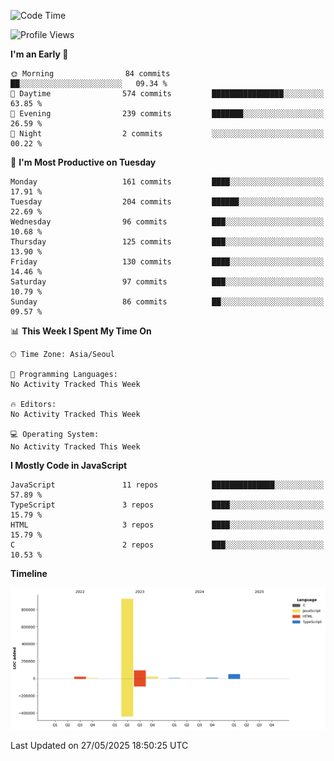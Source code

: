 <!--START_SECTION:waka-->
![Code Time](http://img.shields.io/badge/Code%20Time-131%20hrs%204%20mins-blue)

![Profile Views](http://img.shields.io/badge/Profile%20Views-0-blue)

**I'm an Early 🐤** 

```text
🌞 Morning                84 commits          ██░░░░░░░░░░░░░░░░░░░░░░░   09.34 % 
🌆 Daytime                574 commits         ████████████████░░░░░░░░░   63.85 % 
🌃 Evening                239 commits         ███████░░░░░░░░░░░░░░░░░░   26.59 % 
🌙 Night                  2 commits           ░░░░░░░░░░░░░░░░░░░░░░░░░   00.22 % 
```
📅 **I'm Most Productive on Tuesday** 

```text
Monday                   161 commits         ████░░░░░░░░░░░░░░░░░░░░░   17.91 % 
Tuesday                  204 commits         ██████░░░░░░░░░░░░░░░░░░░   22.69 % 
Wednesday                96 commits          ███░░░░░░░░░░░░░░░░░░░░░░   10.68 % 
Thursday                 125 commits         ███░░░░░░░░░░░░░░░░░░░░░░   13.90 % 
Friday                   130 commits         ████░░░░░░░░░░░░░░░░░░░░░   14.46 % 
Saturday                 97 commits          ███░░░░░░░░░░░░░░░░░░░░░░   10.79 % 
Sunday                   86 commits          ██░░░░░░░░░░░░░░░░░░░░░░░   09.57 % 
```


📊 **This Week I Spent My Time On** 

```text
🕑︎ Time Zone: Asia/Seoul

💬 Programming Languages: 
No Activity Tracked This Week

🔥 Editors: 
No Activity Tracked This Week

💻 Operating System: 
No Activity Tracked This Week
```

**I Mostly Code in JavaScript** 

```text
JavaScript               11 repos            ██████████████░░░░░░░░░░░   57.89 % 
TypeScript               3 repos             ████░░░░░░░░░░░░░░░░░░░░░   15.79 % 
HTML                     3 repos             ████░░░░░░░░░░░░░░░░░░░░░   15.79 % 
C                        2 repos             ███░░░░░░░░░░░░░░░░░░░░░░   10.53 % 
```



**Timeline**

![Lines of Code chart](https://raw.githubusercontent.com/project-dy/project-dy/main/assets/bar_graph.png)


 Last Updated on 27/05/2025 18:50:25 UTC
<!--END_SECTION:waka-->
